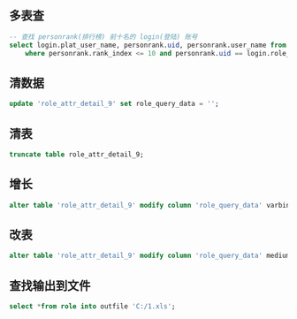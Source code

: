 ## 多表查
```sql
-- 查找 personrank(排行榜) 前十名的 login(登陆) 账号
select login.plat_user_name, personrank.uid, personrank.user_name from login, personrank
    where personrank.rank_index <= 10 and personrank.uid == login.role_id_1;
```

## 清数据
```sql
update 'role_attr_detail_9' set role_query_data = '';
```

## 清表
```sql
truncate table role_attr_detail_9;
```

## 增长
```sql
alter table 'role_attr_detail_9' modify column 'role_query_data' varbinary(10240) NOT NULL default '' COMMENT '测试' after ''role_id;
```

## 改表
```sql
alter table 'role_attr_detail_9' modify column 'role_query_data' mediumblob NUT NULL default '' COMMENT '测试' after ''role_id;
```

## 查找输出到文件
```sql
select *from role into outfile 'C:/1.xls';
```

